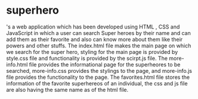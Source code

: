 # superhero

's a web application which has been developed using HTML , CSS and JavaScript in which a user can search Super heroes by their name and can add them as their favorite and also can know more about them like their powers and other stuffs. The index.html file makes the main page on which we search for the super hero, styling for the main page is provided by style.css file and functionality is provided by the scirpt.js file. The more-info.html file provides the informational page for the superheores to be searched, more-info.css provides the stylings to the page, and more-info.js file provides the functionality to the page. The favorites.html file stores the information of the favorite superhereos of an individual, the css and js file are also having the same name as of the html file.
